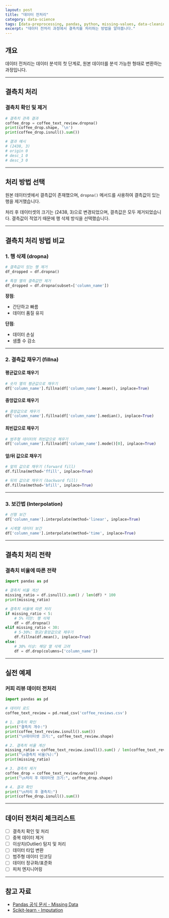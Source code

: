 ```yaml
---
layout: post
title: "데이터 전처리"
category: data-science
tags: [data-preprocessing, pandas, python, missing-values, data-cleaning]
excerpt: "데이터 전처리 과정에서 결측치를 처리하는 방법을 알아봅니다."
---
```


## 개요

데이터 전처리는 데이터 분석의 첫 단계로, 원본 데이터를 분석 가능한 형태로 변환하는 과정입니다.

---

## 결측치 처리

### 결측치 확인 및 제거

```python
# 결측치 관측 결과
coffee_drop = coffee_text_review.dropna()
print(coffee_drop.shape, '\n')
print(coffee_drop.isnull().sum())

# 결과 예시
# (2438, 3)
# origin 0
# desc_1 0
# desc_3 0
```

---

## 처리 방법 선택

원본 데이터셋에서 결측값이 존재했으며, `dropna()` 메서드를 사용하여 결측값이 있는 행을 제거했습니다.

처리 후 데이터셋의 크기는 (2438, 3)으로 변경되었으며, 결측값은 모두 제거되었습니다. 결측값이 적었기 때문에 행 삭제 방식을 선택했습니다.

---

## 결측치 처리 방법 비교

### 1. 행 삭제 (dropna)

```python
# 결측값이 있는 행 제거
df_dropped = df.dropna()

# 특정 열의 결측값만 제거
df_dropped = df.dropna(subset=['column_name'])
```

**장점**:
- 간단하고 빠름
- 데이터 품질 유지

**단점**:
- 데이터 손실
- 샘플 수 감소

---

### 2. 결측값 채우기 (fillna)

#### 평균값으로 채우기

```python
# 숫자 열의 평균값으로 채우기
df['column_name'].fillna(df['column_name'].mean(), inplace=True)
```

#### 중앙값으로 채우기

```python
# 중앙값으로 채우기
df['column_name'].fillna(df['column_name'].median(), inplace=True)
```

#### 최빈값으로 채우기

```python
# 범주형 데이터의 최빈값으로 채우기
df['column_name'].fillna(df['column_name'].mode()[0], inplace=True)
```

#### 앞/뒤 값으로 채우기

```python
# 앞의 값으로 채우기 (forward fill)
df.fillna(method='ffill', inplace=True)

# 뒤의 값으로 채우기 (backward fill)
df.fillna(method='bfill', inplace=True)
```

---

### 3. 보간법 (Interpolation)

```python
# 선형 보간
df['column_name'].interpolate(method='linear', inplace=True)

# 시계열 데이터 보간
df['column_name'].interpolate(method='time', inplace=True)
```

---

## 결측치 처리 전략

### 결측치 비율에 따른 전략

```python
import pandas as pd

# 결측치 비율 계산
missing_ratio = df.isnull().sum() / len(df) * 100
print(missing_ratio)

# 결측치 비율에 따른 처리
if missing_ratio < 5:
    # 5% 미만: 행 삭제
    df = df.dropna()
elif missing_ratio < 30:
    # 5-30%: 평균/중앙값으로 채우기
    df.fillna(df.mean(), inplace=True)
else:
    # 30% 이상: 해당 열 삭제 고려
    df = df.drop(columns=['column_name'])
```

---

## 실전 예제

### 커피 리뷰 데이터 전처리

```python
import pandas as pd

# 데이터 로드
coffee_text_review = pd.read_csv('coffee_reviews.csv')

# 1. 결측치 확인
print("결측치 개수:")
print(coffee_text_review.isnull().sum())
print("\n데이터셋 크기:", coffee_text_review.shape)

# 2. 결측치 비율 계산
missing_ratio = coffee_text_review.isnull().sum() / len(coffee_text_review) * 100
print("\n결측치 비율(%):")
print(missing_ratio)

# 3. 결측치 제거
coffee_drop = coffee_text_review.dropna()
print("\n처리 후 데이터셋 크기:", coffee_drop.shape)

# 4. 결과 확인
print("\n처리 후 결측치:")
print(coffee_drop.isnull().sum())
```

---

## 데이터 전처리 체크리스트

- [ ] 결측치 확인 및 처리
- [ ] 중복 데이터 제거
- [ ] 이상치(Outlier) 탐지 및 처리
- [ ] 데이터 타입 변환
- [ ] 범주형 데이터 인코딩
- [ ] 데이터 정규화/표준화
- [ ] 피처 엔지니어링

---

## 참고 자료

- [Pandas 공식 문서 - Missing Data](https://pandas.pydata.org/docs/user_guide/missing_data.html)
- [Scikit-learn - Imputation](https://scikit-learn.org/stable/modules/impute.html)

